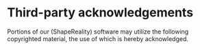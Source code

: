 # Third-party acknowledgements

Portions of our (ShapeReality) software may utilize the following copyrighted material, the use of which is hereby acknowledged.

